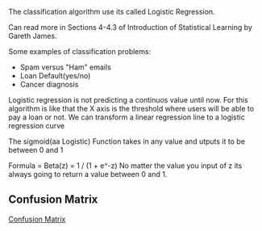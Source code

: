 The classification algorithm use its called Logistic Regression.

Can read more in Sections 4-4.3 of Introduction of Statistical Learning by Gareth James.


Some examples of classification problems:
- Spam versus "Ham" emails
- Loan Default(yes/no)
- Cancer diagnosis

Logistic regression is not predicting a continuos value until now.
For this algorithm is like that the X axis is the threshold where users will be able to pay a loan or not.
We can transform a linear regression line to a logistic regression curve

The sigmoid(aa Logistic) Function takes in any value and utputs it to be between 0 and 1

Formula = Beta(z) = 1 / (1 + e^-z)
No matter the value you input of z its always going to return a value between 0 and 1.


## Confusion Matrix

[Confusion Matrix](conf_matrix.png)